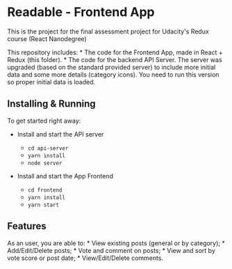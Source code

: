 # Readable - Frontend App

This is the project for the final assessment project for Udacity's Redux course (React Nanodegree)

This repository includes:
    * The code for the Frontend App, made in React + Redux (this folder).
    * The code for the backend API Server. The server was upgraded (based on the standard provided server) to include more initial data and some more details (category icons). You need to run this version so proper initial data is loaded.

## Installing & Running

To get started right away:

* Install and start the API server
    - `cd api-server`
    - `yarn install`
    - `node server`

* Install and start the App Frontend
    - `cd frontend`
    - `yarn install`
    - `yarn start`

## Features

As an user, you are able to:
    * View existing posts (general or by category);
    * Add/Edit/Delete posts;
    * Vote and comment on posts;
    * View and sort by vote score or post date;
    * View/Edit/Delete comments.